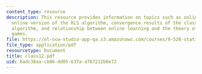 ```yaml
---
content_type: resource
description: This resource provides information on topics such as online learning,
  online version of the RLS algorithm, convergence results of the classical perceptron
  algorithm, and relationship between online learning and the theory of learning in
  games.
file: https://ol-ocw-studio-app-qa.s3.amazonaws.com/courses/9-520-statistical-learning-theory-and-applications-spring-2006/badc38aacb86dd05637aa767212b6e72_class12.pdf
file_type: application/pdf
resourcetype: Document
title: class12.pdf
uid: badc38aa-cb86-dd05-637a-a767212b6e72
---
```

